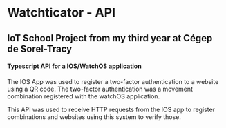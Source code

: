 # Watchticator - API
## IoT School Project from my third year at Cégep de Sorel-Tracy
#### Typescript API for a IOS/WatchOS application

The IOS App was used to register a two-factor authentication to a website using a QR code. The two-factor authentication was a movement combination registered with the watchOS application.

This API was used to receive HTTP requests from the IOS app to register combinations and websites using this system to verify those.
